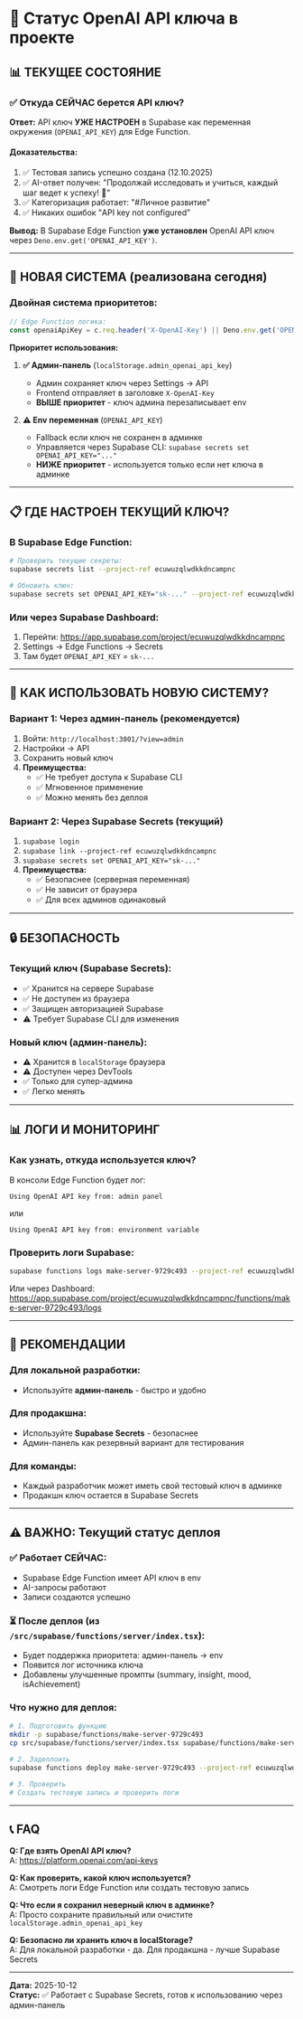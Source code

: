 # 🔑 Статус OpenAI API ключа в проекте

## 📊 ТЕКУЩЕЕ СОСТОЯНИЕ

### ✅ **Откуда СЕЙЧАС берется API ключ?**

**Ответ:** API ключ **УЖЕ НАСТРОЕН** в Supabase как переменная окружения (`OPENAI_API_KEY`) для Edge Function.

#### **Доказательства:**
1. ✅ Тестовая запись успешно создана (12.10.2025)
2. ✅ AI-ответ получен: "Продолжай исследовать и учиться, каждый шаг ведет к успеху! 🚀"
3. ✅ Категоризация работает: "#Личное развитие"
4. ✅ Никаких ошибок "API key not configured"

**Вывод:** В Supabase Edge Function **уже установлен** OpenAI API ключ через `Deno.env.get('OPENAI_API_KEY')`.

---

## 🔄 НОВАЯ СИСТЕМА (реализована сегодня)

### **Двойная система приоритетов:**

```typescript
// Edge Function логика:
const openaiApiKey = c.req.header('X-OpenAI-Key') || Deno.env.get('OPENAI_API_KEY');
```

**Приоритет использования:**
1. **✅ Админ-панель** (`localStorage.admin_openai_api_key`)
   - Админ сохраняет ключ через Settings → API
   - Frontend отправляет в заголовке `X-OpenAI-Key`
   - **ВЫШЕ приоритет** - ключ админа перезаписывает env

2. **⚠️ Env переменная** (`OPENAI_API_KEY`)
   - Fallback если ключ не сохранен в админке
   - Управляется через Supabase CLI: `supabase secrets set OPENAI_API_KEY="..."`
   - **НИЖЕ приоритет** - используется только если нет ключа в админке

---

## 📋 ГДЕ НАСТРОЕН ТЕКУЩИЙ КЛЮЧ?

### **В Supabase Edge Function:**
```bash
# Проверить текущие секреты:
supabase secrets list --project-ref ecuwuzqlwdkkdncampnc

# Обновить ключ:
supabase secrets set OPENAI_API_KEY="sk-..." --project-ref ecuwuzqlwdkkdncampnc
```

### **Или через Supabase Dashboard:**
1. Перейти: https://app.supabase.com/project/ecuwuzqlwdkkdncampnc
2. Settings → Edge Functions → Secrets
3. Там будет `OPENAI_API_KEY` = `sk-...`

---

## 🎯 КАК ИСПОЛЬЗОВАТЬ НОВУЮ СИСТЕМУ?

### **Вариант 1: Через админ-панель (рекомендуется)**
1. Войти: `http://localhost:3001/?view=admin`
2. Настройки → API
3. Сохранить новый ключ
4. **Преимущества:**
   - ✅ Не требует доступа к Supabase CLI
   - ✅ Мгновенное применение
   - ✅ Можно менять без деплоя

### **Вариант 2: Через Supabase Secrets (текущий)**
1. `supabase login`
2. `supabase link --project-ref ecuwuzqlwdkkdncampnc`
3. `supabase secrets set OPENAI_API_KEY="sk-..."`
4. **Преимущества:**
   - ✅ Безопаснее (серверная переменная)
   - ✅ Не зависит от браузера
   - ✅ Для всех админов одинаковый

---

## 🔒 БЕЗОПАСНОСТЬ

### **Текущий ключ (Supabase Secrets):**
- ✅ Хранится на сервере Supabase
- ✅ Не доступен из браузера
- ✅ Защищен авторизацией Supabase
- ⚠️ Требует Supabase CLI для изменения

### **Новый ключ (админ-панель):**
- ⚠️ Хранится в `localStorage` браузера
- ⚠️ Доступен через DevTools
- ✅ Только для супер-админа
- ✅ Легко менять

---

## 📊 ЛОГИ И МОНИТОРИНГ

### **Как узнать, откуда используется ключ?**

В консоли Edge Function будет лог:
```
Using OpenAI API key from: admin panel
```
или
```
Using OpenAI API key from: environment variable
```

### **Проверить логи Supabase:**
```bash
supabase functions logs make-server-9729c493 --project-ref ecuwuzqlwdkkdncampnc
```

Или через Dashboard:
https://app.supabase.com/project/ecuwuzqlwdkkdncampnc/functions/make-server-9729c493/logs

---

## 🚀 РЕКОМЕНДАЦИИ

### **Для локальной разработки:**
- Используйте **админ-панель** - быстро и удобно

### **Для продакшна:**
- Используйте **Supabase Secrets** - безопаснее
- Админ-панель как резервный вариант для тестирования

### **Для команды:**
- Каждый разработчик может иметь свой тестовый ключ в админке
- Продакшн ключ остается в Supabase Secrets

---

## ⚠️ ВАЖНО: Текущий статус деплоя

### **✅ Работает СЕЙЧАС:**
- Supabase Edge Function имеет API ключ в env
- AI-запросы работают
- Записи создаются успешно

### **⏳ После деплоя (из `/src/supabase/functions/server/index.tsx`):**
- Будет поддержка приоритета: админ-панель → env
- Появится лог источника ключа
- Добавлены улучшенные промпты (summary, insight, mood, isAchievement)

### **Что нужно для деплоя:**
```bash
# 1. Подготовить функцию
mkdir -p supabase/functions/make-server-9729c493
cp src/supabase/functions/server/index.tsx supabase/functions/make-server-9729c493/index.ts

# 2. Задеплоить
supabase functions deploy make-server-9729c493 --project-ref ecuwuzqlwdkkdncampnc

# 3. Проверить
# Создать тестовую запись и проверить логи
```

---

## 📞 FAQ

**Q: Где взять OpenAI API ключ?**  
A: https://platform.openai.com/api-keys

**Q: Как проверить, какой ключ используется?**  
A: Смотреть логи Edge Function или создать тестовую запись

**Q: Что если я сохранил неверный ключ в админке?**  
A: Просто сохраните правильный или очистите `localStorage.admin_openai_api_key`

**Q: Безопасно ли хранить ключ в localStorage?**  
A: Для локальной разработки - да. Для продакшна - лучше Supabase Secrets

---

**Дата:** 2025-10-12  
**Статус:** ✅ Работает с Supabase Secrets, готов к использованию через админ-панель

